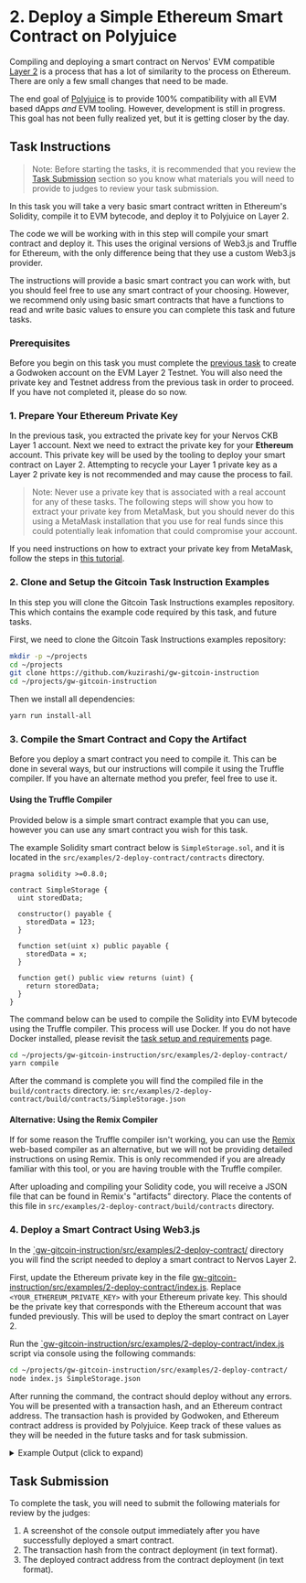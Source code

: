 # 2. Deploy a Simple Ethereum Smart Contract on Polyjuice

Compiling and deploying a smart contract on Nervos' EVM compatible [Layer 2](../conceptual-explainers/structure.md#layer-1--layer-2) is a process that has a lot of similarity to the process on Ethereum. There are only a few small changes that need to be made.

The end goal of [Polyjuice](../conceptual-explainers/frameworks.md#polyjuice) is to provide 100% compatibility with all EVM based dApps *and* EVM tooling. However, development is still in progress. This goal has not been fully realized yet, but it is getting closer by the day.

## Task Instructions

> Note: Before starting the tasks, it is recommended that you review the [Task Submission](#task-submission) section so you know what materials you will need to provide to judges to review your task submission.

In this task you will take a very basic smart contract written in Ethereum's Solidity, compile it to EVM bytecode, and deploy it to Polyjuice on Layer 2.

The code we will be working with in this step will compile your smart contract and deploy it. This uses the original versions of Web3.js and Truffle for Ethereum, with the only difference being that they use a custom Web3.js provider.

The instructions will provide a basic smart contract you can work with, but you should feel free to use any smart contract of your choosing. However, we recommend only using basic smart contracts that have a functions to read and write basic values to ensure you can complete this task and future tasks.

### Prerequisites

Before you begin on this task you must complete the [previous task](./1.create.godwoken.account.md) to create a Godwoken account on the EVM Layer 2 Testnet. You will also need the private key and Testnet address from the previous task in order to proceed. If you have not completed it, please do so now.

### 1. Prepare Your Ethereum Private Key

In the previous task, you extracted the private key for your Nervos CKB Layer 1 account. Next we need to extract the private key for your **Ethereum** account. This private key will be used by the tooling to deploy your smart contract on Layer 2. Attempting to recycle your Layer 1 private key as a Layer 2 private key is not recommended and may cause the process to fail.

> Note: Never use a private key that is associated with a real account for any of these tasks. The following steps will show you how to extract your private key from MetaMask, but you should never do this using a MetaMask installation that you use for real funds since this could potentially leak infomation that could compromise your account.

If you need instructions on how to extract your private key from MetaMask, follow the steps in [this tutorial](../component-tutorials/5.extract.ethereum.private.key.md).

### 2. Clone and Setup the Gitcoin Task Instruction Examples

In this step you will clone the Gitcoin Task Instructions examples repository. This which contains the example code required by this task, and future tasks.

First, we need to clone the Gitcoin Task Instructions examples repository:

```sh
mkdir -p ~/projects
cd ~/projects
git clone https://github.com/kuzirashi/gw-gitcoin-instruction
cd ~/projects/gw-gitcoin-instruction
```

Then we install all dependencies:

```sh
yarn run install-all
```

### 3. Compile the Smart Contract and Copy the Artifact

Before you deploy a smart contract you need to compile it. This can be done in several ways, but our instructions will compile it using the Truffle compiler. If you have an alternate method you prefer, feel free to use it.

#### Using the Truffle Compiler

Provided below is a simple smart contract example that you can use, however you can use any smart contract you wish for this task.

The example Solidity smart contract below is `SimpleStorage.sol`, and it is located in the `src/examples/2-deploy-contract/contracts` directory.

```solidity
pragma solidity >=0.8.0;

contract SimpleStorage {
  uint storedData;

  constructor() payable {
    storedData = 123;
  }

  function set(uint x) public payable {
    storedData = x;
  }

  function get() public view returns (uint) {
    return storedData;
  }
}
```

The command below can be used to compile the Solidity into EVM bytecode using the Truffle compiler. This process will use Docker. If you do not have Docker installed, please revisit the [task setup and requirements](../task-setup-and-requirements/task-setup-and-requirements.md) page.

```sh
cd ~/projects/gw-gitcoin-instruction/src/examples/2-deploy-contract/
yarn compile
```

After the command is complete you will find the compiled file in the `build/contracts` directory. ie: `src/examples/2-deploy-contract/build/contracts/SimpleStorage.json`

#### Alternative: Using the Remix Compiler

If for some reason the Truffle compiler isn't working, you can use the [Remix](http://remix.ethereum.org/) web-based compiler as an alternative, but we will not be providing detailed instructions on using Remix. This is only recommended if you are already familiar with this tool, or you are having trouble with the Truffle compiler.

After uploading and compiling your Solidity code, you will receive a JSON file that can be found in Remix's "artifacts" directory. Place the contents of this file in `src/examples/2-deploy-contract/build/contracts` directory.

### 4. Deploy a Smart Contract Using Web3.js

In the [`gw-gitcoin-instruction/src/examples/2-deploy-contract/](/src/examples/2-deploy-contract/) directory you will find the script needed to deploy a smart contract to Nervos Layer 2.

First, update the Ethereum private key in the file [gw-gitcoin-instruction/src/examples/2-deploy-contract/index.js](/src/examples/2-deploy-contract/index.js). Replace `<YOUR_ETHEREUM_PRIVATE_KEY>` with your Ethereum private key. This should be the private key that corresponds with the Ethereum account that was funded previously. This will be used to deploy the smart contract on Layer 2.

Run the [`gw-gitcoin-instruction/src/examples/2-deploy-contract/index.js](/src/examples/2-deploy-contract/index.js) script via console using the following commands:

```sh
cd ~/projects/gw-gitcoin-instruction/src/examples/2-deploy-contract/
node index.js SimpleStorage.json
```

After running the command, the contract should deploy without any errors. You will be presented with a transaction hash, and an Ethereum contract address. The transaction hash is provided by Godwoken, and Ethereum contract address is provided by Polyjuice. Keep track of these values as they will be needed in the future tasks and for task submission.

<details>
<summary>Example Output (click to expand)</summary>

```txt
➜ node index.js SimpleStorage.json
Deploying contract...
Transaction hash: 0x266c4887b8ad47456cc12e135858d8cd96b4795f8a93036b18d917df970781ec
Deployed contract address: 0xC46e27169824290EcaEf6E14503C1a6DE72d41B0
```

</details>

## Task Submission

To complete the task, you will need to submit the following materials for review by the judges:

1. A screenshot of the console output immediately after you have successfully deployed a smart contract.
2. The transaction hash from the contract deployment (in text format).
3. The deployed contract address from the contract deployment (in text format).
